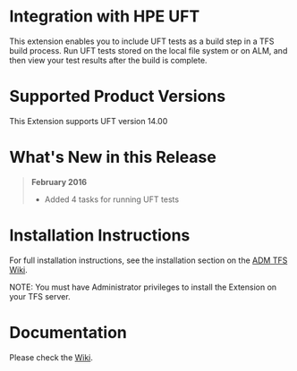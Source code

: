 # Integration with HPE UFT

This extension enables you to include UFT tests as a build step in a TFS build process. Run UFT tests stored on the local file system or on ALM, and then view your test results after the build is complete.

# Supported Product Versions

This Extension supports UFT version 14.00

# What's New in this Release

> **February 2016**
> - Added 4 tasks for running UFT tests

# Installation Instructions

For full installation instructions, see the installation section on the [ADM TFS Wiki](https://github.com/hpsa/ADM-TFS-Extension/wiki/Installing-the-ADM-TFS-Extension).

NOTE: You must have Administrator privileges to install the Extension on your TFS server.

# Documentation

Please check the [Wiki](https://github.com/hpsa/ADM-TFS-Extension/wiki/HPE-ADM-TFS-Extension).
